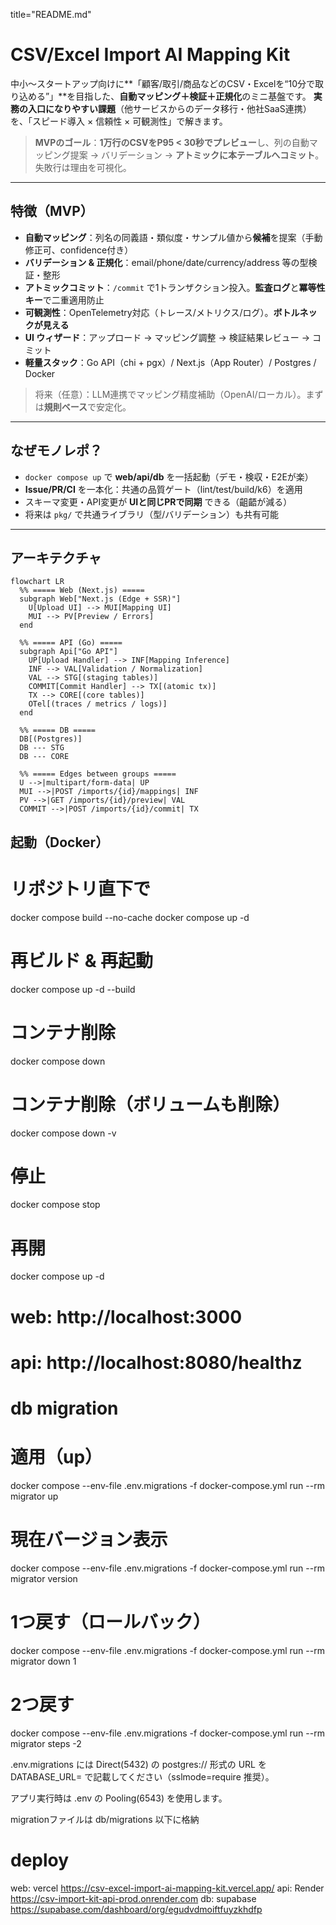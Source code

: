 title="README.md"
# CSV/Excel Import AI Mapping Kit

中小〜スタートアップ向けに**「顧客/取引/商品などのCSV・Excelを“10分で取り込める”」**を目指した、**自動マッピング＋検証＋正規化**のミニ基盤です。
**実務の入口になりやすい課題**（他サービスからのデータ移行・他社SaaS連携）を、「スピード導入 × 信頼性 × 可観測性」で解きます。

> **MVPのゴール**：**1万行のCSVをP95 < 30秒でプレビュー**し、列の自動マッピング提案 → バリデーション → **アトミックに本テーブルへコミット**。失敗行は理由を可視化。

---

## 特徴（MVP）
- **自動マッピング**：列名の同義語・類似度・サンプル値から**候補**を提案（手動修正可、confidence付き）
- **バリデーション & 正規化**：email/phone/date/currency/address 等の型検証・整形
- **アトミックコミット**：`/commit` で1トランザクション投入。**監査ログ**と**冪等性キー**で二重適用防止
- **可観測性**：OpenTelemetry対応（トレース/メトリクス/ログ）。**ボトルネックが見える**
- **UI ウィザード**：アップロード → マッピング調整 → 検証結果レビュー → コミット
- **軽量スタック**：Go API（chi + pgx）/ Next.js（App Router）/ Postgres / Docker

> 将来（任意）：LLM連携でマッピング精度補助（OpenAI/ローカル）。まずは**規則ベース**で安定化。

---

## なぜモノレポ？
- `docker compose up` で **web/api/db** を一括起動（デモ・検収・E2Eが楽）
- **Issue/PR/CI** を一本化：共通の品質ゲート（lint/test/build/k6）を適用
- スキーマ変更・API変更が **UIと同じPRで同期** できる（齟齬が減る）
- 将来は `pkg/` で共通ライブラリ（型/バリデーション）も共有可能

---

## アーキテクチャ

```mermaid
flowchart LR
  %% ===== Web (Next.js) =====
  subgraph Web["Next.js (Edge + SSR)"]
    U[Upload UI] --> MUI[Mapping UI]
    MUI --> PV[Preview / Errors]
  end

  %% ===== API (Go) =====
  subgraph Api["Go API"]
    UP[Upload Handler] --> INF[Mapping Inference]
    INF --> VAL[Validation / Normalization]
    VAL --> STG[(staging tables)]
    COMMIT[Commit Handler] --> TX[(atomic tx)]
    TX --> CORE[(core tables)]
    OTel[(traces / metrics / logs)]
  end

  %% ===== DB =====
  DB[(Postgres)]
  DB --- STG
  DB --- CORE

  %% ===== Edges between groups =====
  U -->|multipart/form-data| UP
  MUI -->|POST /imports/{id}/mappings| INF
  PV -->|GET /imports/{id}/preview| VAL
  COMMIT -->|POST /imports/{id}/commit| TX
```
## 起動（Docker）

# リポジトリ直下で
docker compose build --no-cache
docker compose up -d
# 再ビルド & 再起動
docker compose up -d --build
# コンテナ削除
docker compose down
# コンテナ削除（ボリュームも削除）
docker compose down -v
# 停止
docker compose stop
# 再開
docker compose up -d

# web: http://localhost:3000
# api: http://localhost:8080/healthz

# db migration

# 適用（up）
docker compose --env-file .env.migrations -f docker-compose.yml run --rm migrator up

# 現在バージョン表示
docker compose --env-file .env.migrations -f docker-compose.yml run --rm migrator version

# 1つ戻す（ロールバック）
docker compose --env-file .env.migrations -f docker-compose.yml run --rm migrator down 1

# 2つ戻す
docker compose --env-file .env.migrations -f docker-compose.yml run --rm migrator steps -2

.env.migrations には Direct(5432) の postgres:// 形式の URL を DATABASE_URL= で記載してください（sslmode=require 推奨）。

アプリ実行時は .env の Pooling(6543) を使用します。

migrationファイルは db/migrations 以下に格納

# deploy
web: vercel https://csv-excel-import-ai-mapping-kit.vercel.app/
api: Render https://csv-import-kit-api-prod.onrender.com
db: supabase https://supabase.com/dashboard/org/egudvdmoiftfuyzkhdfp
